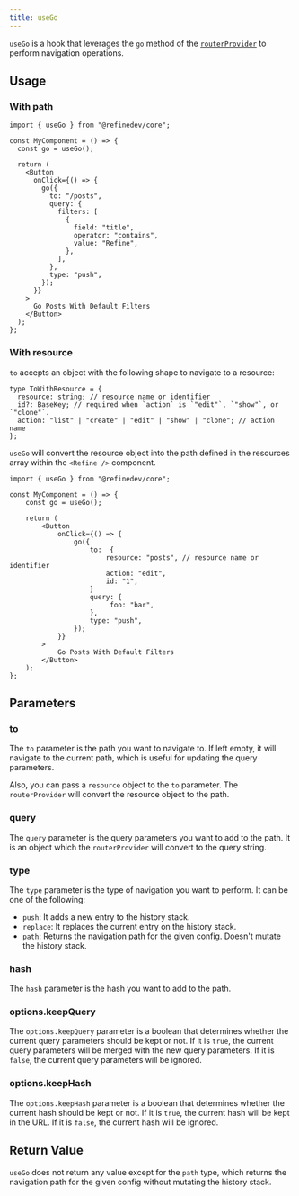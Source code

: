 ```yaml
---
title: useGo
---
```


`useGo` is a hook that leverages the `go` method of the [`routerProvider`][routerprovider] to perform navigation operations.

## Usage

### With path

```tsx
import { useGo } from "@refinedev/core";

const MyComponent = () => {
  const go = useGo();

  return (
    <Button
      onClick={() => {
        go({
          to: "/posts",
          query: {
            filters: [
              {
                field: "title",
                operator: "contains",
                value: "Refine",
              },
            ],
          },
          type: "push",
        });
      }}
    >
      Go Posts With Default Filters
    </Button>
  );
};
```

### With resource

`to` accepts an object with the following shape to navigate to a resource:

```tsx
type ToWithResource = {
  resource: string; // resource name or identifier
  id?: BaseKey; // required when `action` is `"edit"`, `"show"`, or `"clone"`.
  action: "list" | "create" | "edit" | "show" | "clone"; // action name
};
```

`useGo` will convert the resource object into the path defined in the resources array within the `<Refine />` component.

```tsx
import { useGo } from "@refinedev/core";

const MyComponent = () => {
    const go = useGo();

    return (
        <Button
            onClick={() => {
                go({
                    to:  {
                        resource: "posts", // resource name or identifier
                        action: "edit",
                        id: "1",
                    }
                    query: {
                         foo: "bar",
                    },
                    type: "push",
                });
            }}
        >
            Go Posts With Default Filters
        </Button>
    );
};
```

## Parameters

### to

The `to` parameter is the path you want to navigate to. If left empty, it will navigate to the current path, which is useful for updating the query parameters.

Also, you can pass a `resource` object to the `to` parameter. The `routerProvider` will convert the resource object to the path.

### query

The `query` parameter is the query parameters you want to add to the path. It is an object which the `routerProvider` will convert to the query string.

### type

The `type` parameter is the type of navigation you want to perform. It can be one of the following:

- `push`: It adds a new entry to the history stack.
- `replace`: It replaces the current entry on the history stack.
- `path`: Returns the navigation path for the given config. Doesn't mutate the history stack.

### hash

The `hash` parameter is the hash you want to add to the path.

### options.keepQuery

The `options.keepQuery` parameter is a boolean that determines whether the current query parameters should be kept or not. If it is `true`, the current query parameters will be merged with the new query parameters. If it is `false`, the current query parameters will be ignored.

### options.keepHash

The `options.keepHash` parameter is a boolean that determines whether the current hash should be kept or not. If it is `true`, the current hash will be kept in the URL. If it is `false`, the current hash will be ignored.

## Return Value

`useGo` does not return any value except for the `path` type, which returns the navigation path for the given config without mutating the history stack.

[routerprovider]: /docs/routing/router-provider
[basekey]: /docs/core/interface-references#basekey
